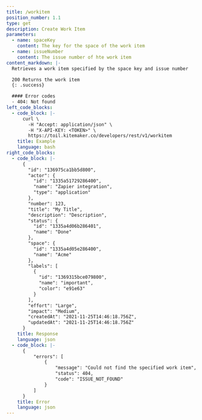 ```yaml
---
title: /workitem
position_number: 1.1
type: get
description: Create Work Item
parameters:
  - name: spaceKey
    content: The key for the space of the work item
  - name: issueNumber
    content: The issue number of hte work item
content_markdown: |-
  Retrieves a work item specified by the space key and issue number

  200 Returns the work item
  {: .success}

  #### Error codes
  - 404: Not found
left_code_blocks:
  - code_block: |-
      curl \
        -H "Accept: application/json" \ 
        -H "X-API-KEY: <TOKEN>" \
        https://toil.kitemaker.co/developers/rest/v1/workitem
    title: Example
    language: bash
right_code_blocks:
  - code_block: |-
      {
        "id": "136975ca1bb5d800",
        "actor": {
          "id": "1335a51729286400",
          "name": "Zapier integration",
          "type": "application"
        },
        "number": 123,
        "title": "My Title",
        "description": "Description",
        "status": {
          "id": "1335a4d06b286401",
          "name": "Done"
        },
        "space": {
          "id": "1335a4d05e286400",
          "name": "Acme"
        },
        "labels": [
          {
            "id": "1369315bce079800",
            "name": "important",
            "color": "e91e63"
          }
        ],
        "effort": "Large",
        "impact": "Medium",
        "createdAt": "2021-11-25T14:46:18.756Z",
        "updatedAt": "2021-11-25T14:46:18.756Z"
      }
    title: Response
    language: json
  - code_block: |-
      {
          "errors": [
              {
                  "message": "Could not find the specified work item",
                  "status": 404,
                  "code": "ISSUE_NOT_FOUND"
              }
          ]
      }
    title: Error
    language: json
---
```

